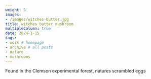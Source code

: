 ```yaml
---
weight: 5
images:
- /images/witches-butter.jpg
title: witches butter mushroom
multipleColumn: true
date: 2024-1-15
tags:
- work # homepage
- archive # all posts
- nature
- mushrooms
---
```


Found in the Clemson experimental forest, natures scrambled eggs
